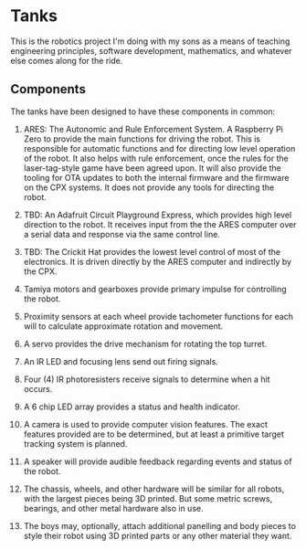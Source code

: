 # Tanks

This is the robotics project I'm doing with my sons as a means of teaching
engineering principles, software development, mathematics, and whatever else
comes along for the ride.

## Components

The tanks have been designed to have these components in common:

1. ARES: The Autonomic and Rule Enforcement System. A Raspberry Pi Zero to
   provide the main functions for driving the robot. This is responsible for
   automatic functions and for directing low level operation of the robot. It
   also helps with rule enforcement, once the rules for the laser-tag-style game
   have been agreed upon. It will also provide the tooling for OTA updates to
   both the internal firmware and the firmware on the CPX systems. It does not
   provide any tools for directing the robot.

2. TBD: An Adafruit Circuit Playground Express, which provides high level direction
   to the robot. It receives input from the the ARES computer over a serial data
   and response via the same control line.

3. TBD: The Crickit Hat provides the lowest level control of most of the
   electronics. It is driven directly by the ARES computer and indirectly by the
   CPX.

4. Tamiya motors and gearboxes provide primary impulse for controlling the
   robot.

5. Proximity sensors at each wheel provide tachometer functions for each will to
   calculate approximate rotation and movement.

6. A servo provides the drive mechanism for rotating the top turret.

7. An IR LED and focusing lens send out firing signals.

8. Four (4) IR photoresisters receive signals to determine when a hit occurs.

9. A 6 chip LED array provides a status and health indicator.

10. A camera is used to provide computer vision features. The exact features
    provided are to be determined, but at least a primitive target tracking
    system is planned.

11. A speaker will provide audible feedback regarding events and status of the
    robot.

12. The chassis, wheels, and other hardware will be similar for all robots, with
    the largest pieces being 3D printed. But some metric screws, bearings, and
    other metal hardware also in use.

13. The boys may, optionally, attach additional panelling and body pieces to
    style their robot using 3D printed parts or any other material they want.
